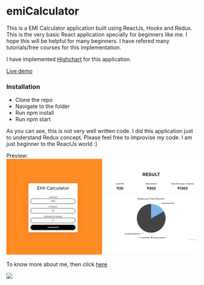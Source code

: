 # emiCalculator
This is a EMI Calculator application built using ReactJs, Hooks and Redux. This is the very basic React application specially for beginners like me. I hope this will be helpful for many beginners. I have refered many tutorials/free courses for this implementation.

I have implemented <a href="https://www.highcharts.com/" target="_blank">Highchart</a> for this application.

<a href="https://rakeshnayak360.github.io/emiCalculator/build/" target="_blank">Live demo</a>

### Installation
- Clone the repo
- Navigate to the folder
- Run npm install
- Run npm start

As you can see, this is not very well written code. I did this application just to understand Redux concept. Please feel free to improvise my code. I am just beginner to the ReactJs world :) 

Preview:
![Preview](https://raw.githubusercontent.com/rakeshnayak360/emiCalculator/main/preview.png?raw=true)

To know more about me, then click <a href="https://rakeshnayak360.github.io/resume/" target="_blank">here</a> 

![](https://visitor-badge.glitch.me/badge?page_id=emiCalculator)


